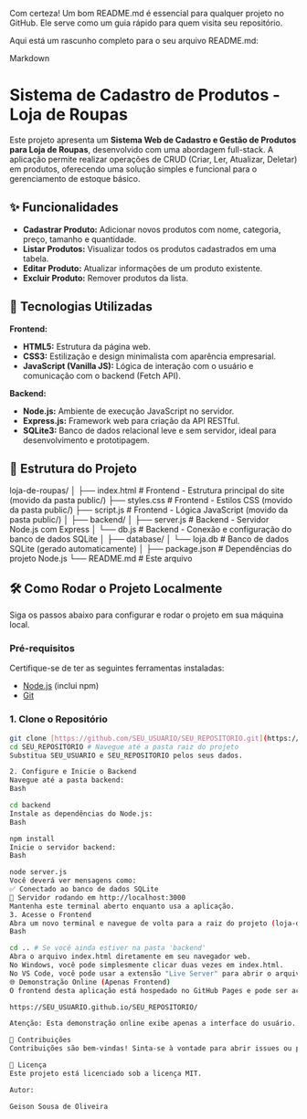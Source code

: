 Com certeza! Um bom README.md é essencial para qualquer projeto no GitHub. Ele serve como um guia rápido para quem visita seu repositório.

Aqui está um rascunho completo para o seu arquivo README.md:

Markdown

# Sistema de Cadastro de Produtos - Loja de Roupas

Este projeto apresenta um **Sistema Web de Cadastro e Gestão de Produtos para Loja de Roupas**, desenvolvido com uma abordagem full-stack. A aplicação permite realizar operações de CRUD (Criar, Ler, Atualizar, Deletar) em produtos, oferecendo uma solução simples e funcional para o gerenciamento de estoque básico.

## ✨ Funcionalidades

* **Cadastrar Produto:** Adicionar novos produtos com nome, categoria, preço, tamanho e quantidade.
* **Listar Produtos:** Visualizar todos os produtos cadastrados em uma tabela.
* **Editar Produto:** Atualizar informações de um produto existente.
* **Excluir Produto:** Remover produtos da lista.

## 🚀 Tecnologias Utilizadas

**Frontend:**
* **HTML5:** Estrutura da página web.
* **CSS3:** Estilização e design minimalista com aparência empresarial.
* **JavaScript (Vanilla JS):** Lógica de interação com o usuário e comunicação com o backend (Fetch API).

**Backend:**
* **Node.js:** Ambiente de execução JavaScript no servidor.
* **Express.js:** Framework web para criação da API RESTful.
* **SQLite3:** Banco de dados relacional leve e sem servidor, ideal para desenvolvimento e prototipagem.

## 📁 Estrutura do Projeto

loja-de-roupas/
│
├── index.html        # Frontend - Estrutura principal do site (movido da pasta public/)
├── styles.css        # Frontend - Estilos CSS (movido da pasta public/)
├── script.js         # Frontend - Lógica JavaScript (movido da pasta public/)
│
├── backend/
│   ├── server.js     # Backend - Servidor Node.js com Express
│   └── db.js         # Backend - Conexão e configuração do banco de dados SQLite
│
├── database/
│   └── loja.db       # Banco de dados SQLite (gerado automaticamente)
│
├── package.json      # Dependências do projeto Node.js
└── README.md         # Este arquivo


## 🛠️ Como Rodar o Projeto Localmente

Siga os passos abaixo para configurar e rodar o projeto em sua máquina local.

### Pré-requisitos

Certifique-se de ter as seguintes ferramentas instaladas:
* [Node.js](https://nodejs.org/) (inclui npm)
* [Git](https://git-scm.com/)

### 1. Clone o Repositório

```bash
git clone [https://github.com/SEU_USUARIO/SEU_REPOSITORIO.git](https://github.com/SEU_USUARIO/SEU_REPOSITORIO.git)
cd SEU_REPOSITORIO # Navegue até a pasta raiz do projeto
Substitua SEU_USUARIO e SEU_REPOSITORIO pelos seus dados.

2. Configure e Inicie o Backend
Navegue até a pasta backend:
Bash

cd backend
Instale as dependências do Node.js:
Bash

npm install
Inicie o servidor backend:
Bash

node server.js
Você deverá ver mensagens como:
✅ Conectado ao banco de dados SQLite
🚀 Servidor rodando em http://localhost:3000
Mantenha este terminal aberto enquanto usa a aplicação.
3. Acesse o Frontend
Abra um novo terminal e navegue de volta para a raiz do projeto (loja-de-roupas/):
Bash

cd .. # Se você ainda estiver na pasta 'backend'
Abra o arquivo index.html diretamente em seu navegador web.
No Windows, você pode simplesmente clicar duas vezes em index.html.
No VS Code, você pode usar a extensão "Live Server" para abrir o arquivo.
🌐 Demonstração Online (Apenas Frontend)
O frontend desta aplicação está hospedado no GitHub Pages e pode ser acessado através do link abaixo:

https://SEU_USUARIO.github.io/SEU_REPOSITORIO/

Atenção: Esta demonstração online exibe apenas a interface do usuário. Para que as funcionalidades de cadastro, listagem, edição e exclusão funcionem, o servidor backend (http://localhost:3000) precisa estar rodando localmente em sua máquina, conforme as instruções na seção "Como Rodar o Projeto Localmente". As requisições JavaScript no frontend são direcionadas para localhost:3000.

🤝 Contribuições
Contribuições são bem-vindas! Sinta-se à vontade para abrir issues ou pull requests.

📄 Licença
Este projeto está licenciado sob a licença MIT.

Autor:

Geison Sousa de Oliveira
